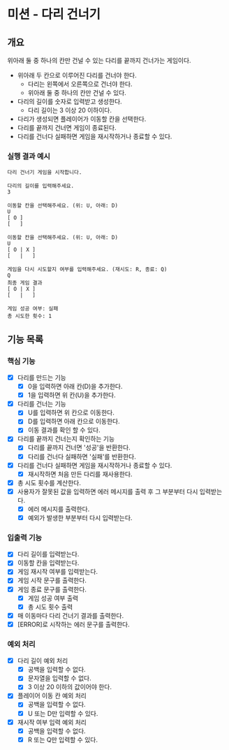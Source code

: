# 미션 - 다리 건너기

## 개요

위아래 둘 중 하나의 칸만 건널 수 있는 다리를 끝까지 건너가는 게임이다.

- 위아래 두 칸으로 이루어진 다리를 건너야 한다.
  - 다리는 왼쪽에서 오른쪽으로 건너야 한다.
  - 위아래 둘 중 하나의 칸만 건널 수 있다.
- 다리의 길이를 숫자로 입력받고 생성한다.
  - 다리 길이는 3 이상 20 이하이다.
- 다리가 생성되면 플레이어가 이동할 칸을 선택한다.
- 다리를 끝까지 건너면 게임이 종료된다.
- 다리를 건너다 실패하면 게임을 재시작하거나 종료할 수 있다.

### 실행 결과 예시
```
다리 건너기 게임을 시작합니다.

다리의 길이를 입력해주세요.
3

이동할 칸을 선택해주세요. (위: U, 아래: D)
U
[ O ]
[   ]

이동할 칸을 선택해주세요. (위: U, 아래: D)
U
[ O | X ]
[   |   ]

게임을 다시 시도할지 여부를 입력해주세요. (재시도: R, 종료: Q)
Q
최종 게임 결과
[ O | X ]
[   |   ]

게임 성공 여부: 실패
총 시도한 횟수: 1
```

## 기능 목록

### 핵심 기능

- [x] 다리를 만드는 기능
  - [x] 0을 입력하면 아래 칸(D)을 추가한다.
  - [x] 1을 입력하면 위 칸(U)을 추가한다.
- [x] 다리를 건너는 기능
  - [x] U를 입력하면 위 칸으로 이동한다.
  - [x] D를 입력하면 아래 칸으로 이동한다.
  - [x] 이동 결과를 확인 할 수 있다.
- [x] 다리를 끝까지 건너는지 확인하는 기능
  - [x] 다리를 끝까지 건너면 '성공'을 반환한다.
  - [x] 다리를 건너다 실패하면 '실패'를 반환한다.
- [x] 다리를 건너다 실패하면 게임을 재시작하거나 종료할 수 있다.
  - [x] 재시작하면 처음 만든 다리를 재사용한다.
- [x] 총 시도 횟수를 계산한다.
- [x] 사용자가 잘못된 값을 입력하면 에러 메시지를 출력 후 그 부분부터 다시 입력받는다.
  - [x] 에러 메시지를 출력한다.
  - [x] 예외가 발생한 부분부터 다시 입력받는다.

### 입출력 기능

- [x] 다리 길이를 입력받는다.
- [x] 이동할 칸을 입력받는다.
- [x] 게임 재시작 여부를 입력받는다.
- [x] 게임 시작 문구를 출력한다.
- [x] 게임 종료 문구를 출력한다.
  - [x] 게임 성공 여부 출력
  - [x] 총 시도 횟수 출력
- [x] 매 이동마다 다리 건너기 결과를 출력한다.
- [x] [ERROR]로 시작하는 에러 문구를 출력한다.

### 예외 처리

- [x] 다리 길이 예외 처리
  - [x] 공백을 입력할 수 없다.
  - [x] 문자열을 입력할 수 없다.
  - [x] 3 이상 20 이하의 값이어야 한다.
- [x] 플레이어 이동 칸 예외 처리
  - [x] 공백을 입력할 수 없다.
  - [x] U 또는 D만 입력할 수 있다.
- [x] 재시작 여부 입력 예외 처리
  - [x] 공백을 입력할 수 없다.
  - [x] R 또는 Q만 입력할 수 있다.